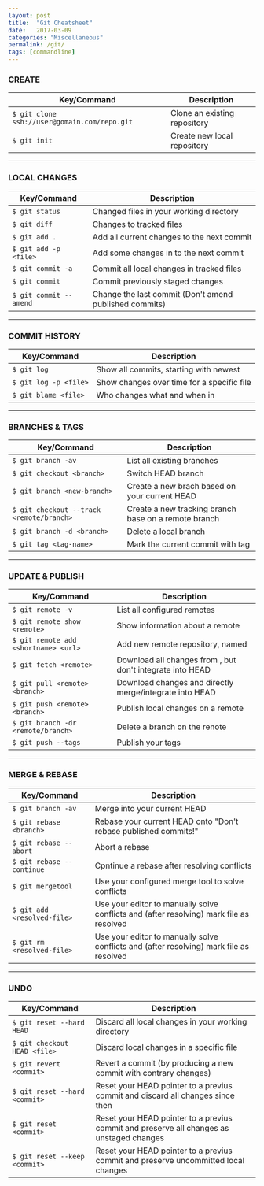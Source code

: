 ```yaml
---
layout: post
title:  "Git Cheatsheet"
date:   2017-03-09
categories: "Miscellaneous"
permalink: /git/
tags: [commandline]
---
```

### CREATE

| Key/Command | Description |
| ----------- | ----------- |
| `$ git clone ssh://user@gomain.com/repo.git`   | Clone an existing repository |
| `$ git init`   | Create new local repository |

---

### LOCAL CHANGES

| Key/Command | Description |
| ----------- | ----------- |
| `$ git status` | Changed files in your working directory |
| `$ git diff` | Changes to tracked files |
| `$ git add .` | Add all current changes to the next commit |
| `$ git add -p <file>`  | Add some changes in <file> to the next commit |
| `$ git commit -a` | Commit all local changes in tracked files |
| `$ git commit` | Commit previously staged changes |
| `$ git commit --amend` | Change the last commit (Don't amend published commits) |

---
### COMMIT HISTORY

| Key/Command | Description |
| ----------- | ----------- |
| `$ git log` | Show all commits, starting with newest |
| `$ git log -p <file>` | Show changes over time for a specific file |
| `$ git blame <file>` |Who changes what and when in <file> |

---
### BRANCHES & TAGS

| Key/Command | Description |
| ----------- | ----------- |
| `$ git branch -av` | List all existing branches |
| `$ git checkout <branch>` | Switch HEAD branch |
| `$ git branch <new-branch>` | Create a new brach based on your current HEAD |
| `$ git checkout --track <remote/branch>` | Create a new tracking branch base on a remote branch |
| `$ git branch -d <branch>` | Delete a local branch |
| `$ git tag <tag-name>` | Mark the current commit with tag |


---
### UPDATE & PUBLISH

| Key/Command | Description |
| ----------- | ----------- |
| `$ git remote -v` | List all configured remotes |
| `$ git remote show <remote>` | Show information about a remote |
| `$ git remote add <shortname> <url>` | Add new remote repository, named <remote> |
| `$ git fetch <remote>` | Download all changes from <remote>, but don't integrate into HEAD |
| `$ git pull <remote> <branch>` | Download changes and directly merge/integrate into HEAD |
| `$ git push <remote> <branch>` | Publish local changes on a remote |
| `$ git branch -dr <remote/branch>` | Delete a branch on the renote |
| `$ git push --tags` | Publish your tags |

---
### MERGE & REBASE

| Key/Command | Description |
| ----------- | ----------- |
| `$ git branch -av` | Merge <branch> into your current HEAD |
| `$ git rebase <branch>` | Rebase your current HEAD onto <branch> "Don't rebase published commits!"|
| `$ git rebase --abort` | Abort a rebase |
| `$ git rebase --continue` | Cpntinue a rebase after resolving conflicts |
| `$ git mergetool` | Use your configured merge tool to solve conflicts |
| `$ git add <resolved-file>` | Use your editor to manually solve conflicts and (after resolving) mark file as resolved |
| `$ git rm <resolved-file>` | Use your editor to manually solve conflicts and (after resolving) mark file as resolved |

---
### UNDO

| Key/Command | Description |
| ----------- | ----------- |
| `$ git reset --hard HEAD` | Discard all local changes in your working directory |
| `$ git checkout HEAD <file>` | Discard local changes in a specific file |
| `$ git revert <commit>` | Revert a commit (by producing a new commit with contrary changes) |
| `$ git reset --hard <commit>` | Reset your HEAD pointer to a previus commit and discard all changes since then |
| `$ git reset <commit>` | Reset your HEAD pointer to a previus commit and preserve all changes as unstaged changes |
| `$ git reset --keep <commit>` |Reset your HEAD pointer to a previus commit and preserve uncommitted local changes |